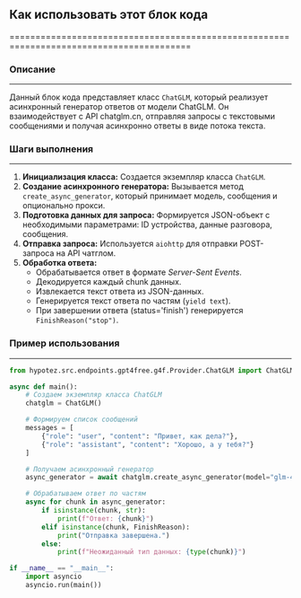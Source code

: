 ## Как использовать этот блок кода
=========================================================================================

### Описание
-------------------------
Данный блок кода представляет класс `ChatGLM`, который реализует асинхронный генератор ответов от модели ChatGLM. 
Он взаимодействует с API chatglm.cn, отправляя запросы с текстовыми сообщениями и получая асинхронно ответы в виде потока текста.

### Шаги выполнения
-------------------------
1. **Инициализация класса:** Создается экземпляр класса `ChatGLM`.
2. **Создание асинхронного генератора:** Вызывается метод `create_async_generator`, который принимает модель, сообщения и опционально прокси.
3. **Подготовка данных для запроса:** Формируется JSON-объект с необходимыми параметрами: ID устройства, данные разговора, сообщения.
4. **Отправка запроса:** Используется `aiohttp` для отправки POST-запроса на API чатглом.
5. **Обработка ответа:**
    - Обрабатывается ответ в формате *Server-Sent Events*.
    - Декодируется каждый chunk данных.
    - Извлекается текст ответа из JSON-данных.
    - Генерируется текст ответа по частям (`yield text`).
    - При завершении ответа (status='finish') генерируется `FinishReason("stop")`.

### Пример использования
-------------------------

```python
from hypotez.src.endpoints.gpt4free.g4f.Provider.ChatGLM import ChatGLM

async def main():
    # Создаем экземпляр класса ChatGLM
    chatglm = ChatGLM()

    # Формируем список сообщений
    messages = [
        {"role": "user", "content": "Привет, как дела?"},
        {"role": "assistant", "content": "Хорошо, а у тебя?"}
    ]

    # Получаем асинхронный генератор
    async_generator = await chatglm.create_async_generator(model="glm-4", messages=messages)

    # Обрабатываем ответ по частям
    async for chunk in async_generator:
        if isinstance(chunk, str):
            print(f"Ответ: {chunk}")
        elif isinstance(chunk, FinishReason):
            print("Отправка завершена.")
        else:
            print(f"Неожиданный тип данных: {type(chunk)}")

if __name__ == "__main__":
    import asyncio
    asyncio.run(main())

```
